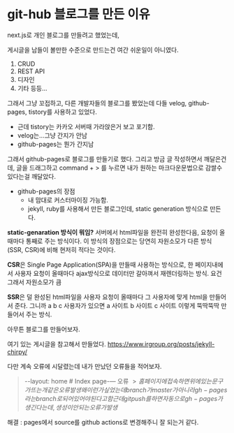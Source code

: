 # git-hub 블로그를 만든 이유

next.js로 개인 블로그를 만들려고 했었는데,

게시글을 남들이 볼만한 수준으로 만드는건 여간 쉬운일이 아니였다.

1. CRUD
2. REST API
3. 디자인
4. 기타 등등...

그래서 그냥 꼬접하고, 다른 개발자들의 블로그를 봤었는데 다들 velog, github-pages, tistory를 사용하고 있었다.

- 근데 tistory는 카카오 서버때 가라앉은거 보고 포기함.
- velog는...그냥 간지가 안남
- github-pages는 뭔가 간지남

그래서 github-pages로 블로그를 만들기로 했다.
그리고 방금 글 작성하면서 깨달은건데, 글을 드래그하고 command + > 를 누르면
내가 원하는 마크다운문법으로 감쌀수 있다는걸 깨달았다.

- github-pages의 장점
  - 내 맘대로 커스터마이징 가능함.
  - jekyll, ruby를 사용해서 만든 블로그인데, static generation 방식으로 만든다.

**static-genaration 방식이 뭐임?**
서버에서 html파일을 완전히 완성한다음, 요청이 올때마다 통째로 주는 방식이다.
이 방식의 장점으로는 당연히 자원소모가 다른 방식(SSR, CSR)에 비해 현저히 적다는 것이다.

**CSR**은 Single Page Application(SPA)을 만들때 사용하는 방식으로,
한 페이지내에서 사용자 요청이 올때마다 ajax방식으로 데이터만 갈아껴서 재렌더링하는 방식.
요건 그래서 자원소모가 큼

**SSR**은 덜 완성된 html파일을 사용자 요청이 올때마다 그 사용자에 맞게 html을 만들어서 준다. 그니까 a b c 사용자가 있으면 a 사이트 b 사이트 c 사이트 이렇게 뚝딱뚝딱 만들어서 주는 방식.

아무튼 블로그를 만들어보자.

여기 있는 게시글을 참고해서 만들었다.
<https://www.irgroup.org/posts/jekyll-chirpy/>

다만 계속 오류에 시달렸는데 내가 만났던 오류들을 적어보자.

> --layout: home # Index page-— 오류
> $> 홈페이지에 접속하면 위에 있는 문구가 뜨는 개같은 오류 발생
> 왜 이런가 싶었는데 branch가 master가 아니라
> gh-pages라는 branch로 되어있어야 된다고함
> 근데 git push를 하면 자동으로 gh-pages가 생긴다는데,
> 생성이 안되는 오류가 발생$

해결 : pages에서 source를 github actions로 변경해주니 잘 되는거 같다.
